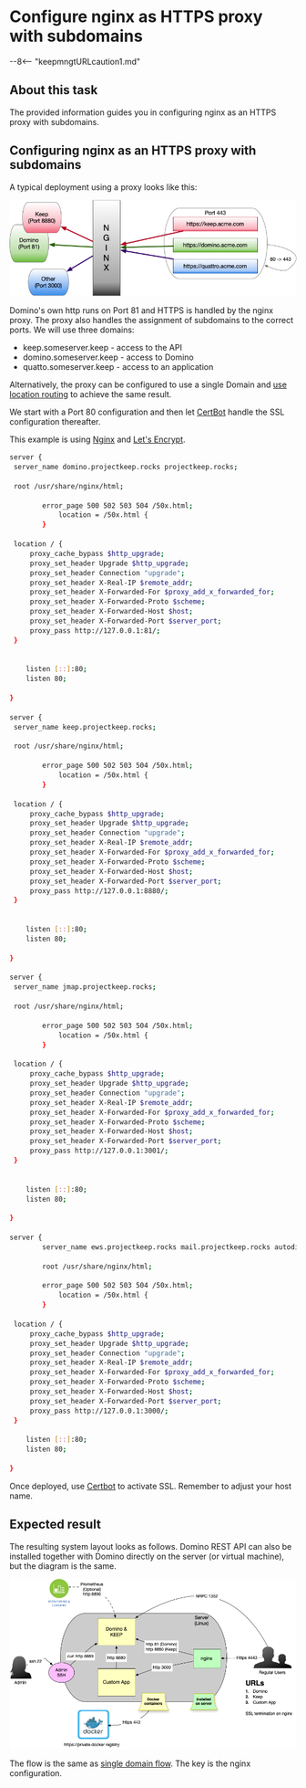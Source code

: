 # Configure nginx as HTTPS proxy with subdomains

--8<-- "keepmngtURLcaution1.md"

## About this task

The provided information guides you in configuring nginx as an HTTPS proxy with subdomains.

## Configuring nginx as an HTTPS proxy with subdomains

A typical deployment using a proxy looks like this:

![Nginx Proxy](../../assets/images/NginxProxy.png)

Domino's own http runs on Port 81 and HTTPS is handled by the nginx proxy. The proxy also handles the assignment of subdomains to the correct ports. We will use three domains:

- keep.someserver.keep - access to the API
- domino.someserver.keep - access to Domino
- quatto.someserver.keep - access to an application

Alternatively, the proxy can be configured to use a single Domain and [use location routing](./httpsproxy2.md) to achieve the same result.

We start with a Port 80 configuration and then let [CertBot](https://certbot.eff.org/) handle the SSL configuration thereafter.

This example is using [Nginx](https://www.nginx.com/) and [Let's Encrypt](https://letsencrypt.org/).

```bash
server {
 server_name domino.projectkeep.rocks projectkeep.rocks;

 root /usr/share/nginx/html;

        error_page 500 502 503 504 /50x.html;
            location = /50x.html {
        }

 location / {
     proxy_cache_bypass $http_upgrade;
     proxy_set_header Upgrade $http_upgrade;
     proxy_set_header Connection "upgrade";
     proxy_set_header X-Real-IP $remote_addr;
     proxy_set_header X-Forwarded-For $proxy_add_x_forwarded_for;
     proxy_set_header X-Forwarded-Proto $scheme;
     proxy_set_header X-Forwarded-Host $host;
     proxy_set_header X-Forwarded-Port $server_port;
     proxy_pass http://127.0.0.1:81/;
 }


    listen [::]:80;
    listen 80;

}

server {
 server_name keep.projectkeep.rocks;

 root /usr/share/nginx/html;

        error_page 500 502 503 504 /50x.html;
            location = /50x.html {
        }

 location / {
     proxy_cache_bypass $http_upgrade;
     proxy_set_header Upgrade $http_upgrade;
     proxy_set_header Connection "upgrade";
     proxy_set_header X-Real-IP $remote_addr;
     proxy_set_header X-Forwarded-For $proxy_add_x_forwarded_for;
     proxy_set_header X-Forwarded-Proto $scheme;
     proxy_set_header X-Forwarded-Host $host;
     proxy_set_header X-Forwarded-Port $server_port;
     proxy_pass http://127.0.0.1:8880/;
 }


    listen [::]:80;
    listen 80;

}

server {
 server_name jmap.projectkeep.rocks;

 root /usr/share/nginx/html;

        error_page 500 502 503 504 /50x.html;
            location = /50x.html {
        }

 location / {
     proxy_cache_bypass $http_upgrade;
     proxy_set_header Upgrade $http_upgrade;
     proxy_set_header Connection "upgrade";
     proxy_set_header X-Real-IP $remote_addr;
     proxy_set_header X-Forwarded-For $proxy_add_x_forwarded_for;
     proxy_set_header X-Forwarded-Proto $scheme;
     proxy_set_header X-Forwarded-Host $host;
     proxy_set_header X-Forwarded-Port $server_port;
     proxy_pass http://127.0.0.1:3001/;
 }


    listen [::]:80;
    listen 80;

}

server {
        server_name ews.projectkeep.rocks mail.projectkeep.rocks autodiscover.projectkeep.rocks;

        root /usr/share/nginx/html;

        error_page 500 502 503 504 /50x.html;
            location = /50x.html {
        }

 location / {
     proxy_cache_bypass $http_upgrade;
     proxy_set_header Upgrade $http_upgrade;
     proxy_set_header Connection "upgrade";
     proxy_set_header X-Real-IP $remote_addr;
     proxy_set_header X-Forwarded-For $proxy_add_x_forwarded_for;
     proxy_set_header X-Forwarded-Proto $scheme;
     proxy_set_header X-Forwarded-Host $host;
     proxy_set_header X-Forwarded-Port $server_port;
     proxy_pass http://127.0.0.1:3000/;
 }

    listen [::]:80;
    listen 80;

}
```

Once deployed, use [Certbot](https://certbot.eff.org/) to activate SSL. Remember to adjust your host name.

## Expected result

The resulting system layout looks as follows. Domino REST API can also be installed together with Domino directly on the server (or virtual machine), but the diagram is the same.

![Proxy system diagram](../../assets/images/ProxySetup.png)

The flow is the same as [single domain flow](./httpsproxy2.md). The key is the nginx configuration.
